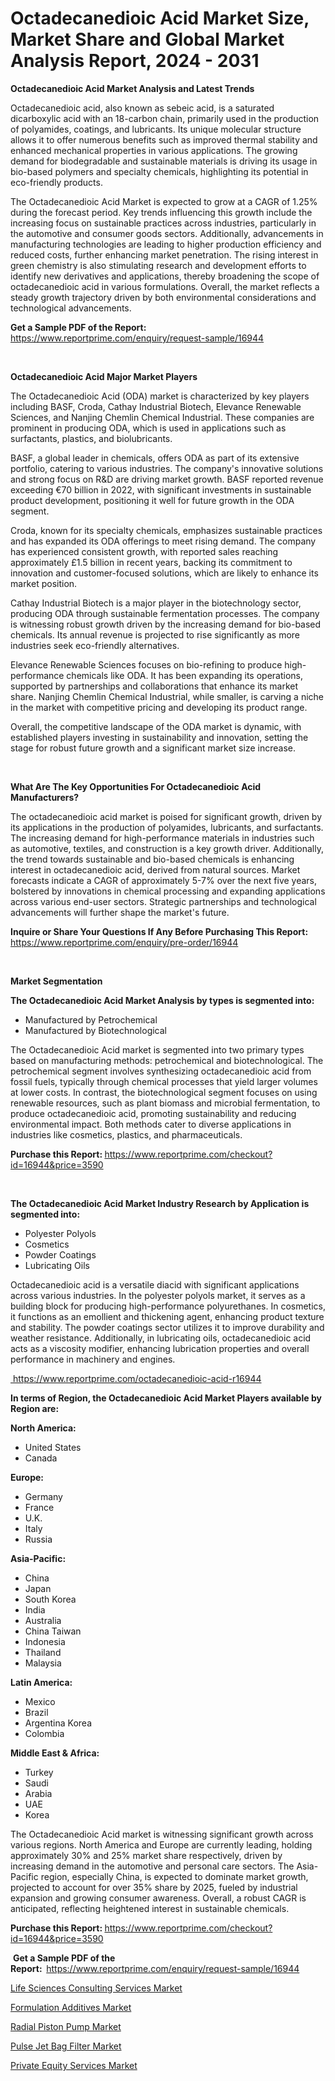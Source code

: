 <p><h1>Octadecanedioic Acid Market Size, Market Share and Global Market Analysis Report, 2024 - 2031</h1></p><p><strong>Octadecanedioic Acid Market Analysis and Latest Trends</strong></p>
<p><p>Octadecanedioic acid, also known as sebeic acid, is a saturated dicarboxylic acid with an 18-carbon chain, primarily used in the production of polyamides, coatings, and lubricants. Its unique molecular structure allows it to offer numerous benefits such as improved thermal stability and enhanced mechanical properties in various applications. The growing demand for biodegradable and sustainable materials is driving its usage in bio-based polymers and specialty chemicals, highlighting its potential in eco-friendly products.</p><p>The Octadecanedioic Acid Market is expected to grow at a CAGR of 1.25% during the forecast period. Key trends influencing this growth include the increasing focus on sustainable practices across industries, particularly in the automotive and consumer goods sectors. Additionally, advancements in manufacturing technologies are leading to higher production efficiency and reduced costs, further enhancing market penetration. The rising interest in green chemistry is also stimulating research and development efforts to identify new derivatives and applications, thereby broadening the scope of octadecanedioic acid in various formulations. Overall, the market reflects a steady growth trajectory driven by both environmental considerations and technological advancements.</p></p>
<p><strong>Get a Sample PDF of the Report:&nbsp;</strong> <a href="https://www.reportprime.com/enquiry/request-sample/16944?utm_campaign=1106&utm_medium=2&utm_source=Github&utm_content=ia&utm_term=24112024&utm_id=octadecanedioic-acid">https://www.reportprime.com/enquiry/request-sample/16944</a></p>
<p>&nbsp;</p>
<p><strong>Octadecanedioic Acid Major Market Players</strong></p>
<p><p>The Octadecanedioic Acid (ODA) market is characterized by key players including BASF, Croda, Cathay Industrial Biotech, Elevance Renewable Sciences, and Nanjing Chemlin Chemical Industrial. These companies are prominent in producing ODA, which is used in applications such as surfactants, plastics, and biolubricants.</p><p>BASF, a global leader in chemicals, offers ODA as part of its extensive portfolio, catering to various industries. The company's innovative solutions and strong focus on R&D are driving market growth. BASF reported revenue exceeding €70 billion in 2022, with significant investments in sustainable product development, positioning it well for future growth in the ODA segment.</p><p>Croda, known for its specialty chemicals, emphasizes sustainable practices and has expanded its ODA offerings to meet rising demand. The company has experienced consistent growth, with reported sales reaching approximately £1.5 billion in recent years, backing its commitment to innovation and customer-focused solutions, which are likely to enhance its market position.</p><p>Cathay Industrial Biotech is a major player in the biotechnology sector, producing ODA through sustainable fermentation processes. The company is witnessing robust growth driven by the increasing demand for bio-based chemicals. Its annual revenue is projected to rise significantly as more industries seek eco-friendly alternatives.</p><p>Elevance Renewable Sciences focuses on bio-refining to produce high-performance chemicals like ODA. It has been expanding its operations, supported by partnerships and collaborations that enhance its market share. Nanjing Chemlin Chemical Industrial, while smaller, is carving a niche in the market with competitive pricing and developing its product range.</p><p>Overall, the competitive landscape of the ODA market is dynamic, with established players investing in sustainability and innovation, setting the stage for robust future growth and a significant market size increase.</p></p>
<p>&nbsp;</p>
<p><strong>What Are The Key Opportunities For Octadecanedioic Acid Manufacturers?</strong></p>
<p><p>The octadecanedioic acid market is poised for significant growth, driven by its applications in the production of polyamides, lubricants, and surfactants. The increasing demand for high-performance materials in industries such as automotive, textiles, and construction is a key growth driver. Additionally, the trend towards sustainable and bio-based chemicals is enhancing interest in octadecanedioic acid, derived from natural sources. Market forecasts indicate a CAGR of approximately 5-7% over the next five years, bolstered by innovations in chemical processing and expanding applications across various end-user sectors. Strategic partnerships and technological advancements will further shape the market's future.</p></p>
<p><strong>Inquire or Share Your Questions If Any Before Purchasing This Report:</strong> <a href="https://www.reportprime.com/enquiry/pre-order/16944?utm_campaign=1106&utm_medium=2&utm_source=Github&utm_content=ia&utm_term=24112024&utm_id=octadecanedioic-acid">https://www.reportprime.com/enquiry/pre-order/16944</a></p>
<p>&nbsp;</p>
<p><strong>Market Segmentation</strong></p>
<p><strong>The Octadecanedioic Acid Market Analysis by types is segmented into:</strong></p>
<p><ul><li>Manufactured by Petrochemical</li><li>Manufactured by Biotechnological</li></ul></p>
<p><p>The Octadecanedioic Acid market is segmented into two primary types based on manufacturing methods: petrochemical and biotechnological. The petrochemical segment involves synthesizing octadecanedioic acid from fossil fuels, typically through chemical processes that yield larger volumes at lower costs. In contrast, the biotechnological segment focuses on using renewable resources, such as plant biomass and microbial fermentation, to produce octadecanedioic acid, promoting sustainability and reducing environmental impact. Both methods cater to diverse applications in industries like cosmetics, plastics, and pharmaceuticals.</p></p>
<p><strong>Purchase this Report:&nbsp;</strong><a href="https://www.reportprime.com/checkout?id=16944&price=3590&utm_campaign=1106&utm_medium=2&utm_source=Github&utm_content=ia&utm_term=24112024&utm_id=octadecanedioic-acid">https://www.reportprime.com/checkout?id=16944&price=3590</a></p>
<p>&nbsp;</p>
<p><strong>The Octadecanedioic Acid Market Industry Research by Application is segmented into:</strong></p>
<p><ul><li>Polyester Polyols</li><li>Cosmetics</li><li>Powder Coatings</li><li>Lubricating Oils</li></ul></p>
<p><p>Octadecanedioic acid is a versatile diacid with significant applications across various industries. In the polyester polyols market, it serves as a building block for producing high-performance polyurethanes. In cosmetics, it functions as an emollient and thickening agent, enhancing product texture and stability. The powder coatings sector utilizes it to improve durability and weather resistance. Additionally, in lubricating oils, octadecanedioic acid acts as a viscosity modifier, enhancing lubrication properties and overall performance in machinery and engines.</p></p>
<p><a href="https://www.reportprime.com/octadecanedioic-acid-r16944?utm_campaign=1106&utm_medium=2&utm_source=Github&utm_content=ia&utm_term=24112024&utm_id=octadecanedioic-acid">&nbsp;https://www.reportprime.com/octadecanedioic-acid-r16944</a></p>
<p><strong>In terms of Region, the Octadecanedioic Acid Market Players available by Region are:</strong></p>
<p>
    <p> <strong> North America: </strong>
        <ul>
            <li>United States</li>
            <li>Canada</li>
        </ul>
        </p> 
    <p> <strong> Europe: </strong>
        <ul>
            <li>Germany</li>
            <li>France</li>
            <li>U.K.</li>
            <li>Italy</li>
            <li>Russia</li>
        </ul>
        </p> 
    <p> <strong> Asia-Pacific: </strong>
        <ul>
            <li>China</li>
            <li>Japan</li>
            <li>South Korea</li>
            <li>India</li>
            <li>Australia</li>
            <li>China Taiwan</li>
            <li>Indonesia</li>
            <li>Thailand</li>
            <li>Malaysia</li>
        </ul>
        </p> 
    <p> <strong> Latin America: </strong>
        <ul>
            <li>Mexico</li>
            <li>Brazil</li>
            <li>Argentina Korea</li>
            <li>Colombia</li>
        </ul>
        </p> 
    <p> <strong> Middle East & Africa: </strong>
        <ul>
            <li>Turkey</li>
            <li>Saudi</li>
            <li>Arabia</li>
            <li>UAE</li>
            <li>Korea</li>
        </ul>
    </p>
    </p>
<p><p>The Octadecanedioic Acid market is witnessing significant growth across various regions. North America and Europe are currently leading, holding approximately 30% and 25% market share respectively, driven by increasing demand in the automotive and personal care sectors. The Asia-Pacific region, especially China, is expected to dominate market growth, projected to account for over 35% share by 2025, fueled by industrial expansion and growing consumer awareness. Overall, a robust CAGR is anticipated, reflecting heightened interest in sustainable chemicals.</p></p>
<p><strong>Purchase this Report: </strong><a href="https://www.reportprime.com/checkout?id=16944&price=3590&utm_campaign=1106&utm_medium=2&utm_source=Github&utm_content=ia&utm_term=24112024&utm_id=octadecanedioic-acid">https://www.reportprime.com/checkout?id=16944&price=3590</a></p>
<p>&nbsp;<strong>Get a Sample PDF of the Report:&nbsp;&nbsp;</strong><a href="https://www.reportprime.com/enquiry/request-sample/16944?utm_campaign=1106&utm_medium=2&utm_source=Github&utm_content=ia&utm_term=24112024&utm_id=octadecanedioic-acid">https://www.reportprime.com/enquiry/request-sample/16944</a></p>
<p><strong></strong></p>
<p><p><a href="https://issuu.com/reportprime-2/docs/life-sciences-consulting-services-m_63e4e1ee6d7957?utm_campaign=1106&utm_medium=2&utm_source=Github&utm_content=ia&utm_term=24112024&utm_id=octadecanedioic-acid">Life Sciences Consulting Services Market</a></p><p><a href="https://github.com/gallegoszuri803/Market-Research-Report-List-1/blob/main/formulation-additives-market.md?utm_campaign=1106&utm_medium=2&utm_source=Github&utm_content=ia&utm_term=24112024&utm_id=octadecanedioic-acid">Formulation Additives Market</a></p><p><a href="https://www.linkedin.com/pulse/radial-piston-pump-market-revolution-2024-2031-trends-gr0ee?utm_campaign=1106&utm_medium=2&utm_source=Github&utm_content=ia&utm_term=24112024&utm_id=octadecanedioic-acid">Radial Piston Pump Market</a></p><p><a href="https://www.linkedin.com/pulse/pulse-jet-bag-filter-market-analysis-report-global-insights-region-uefke?utm_campaign=1106&utm_medium=2&utm_source=Github&utm_content=ia&utm_term=24112024&utm_id=octadecanedioic-acid">Pulse Jet Bag Filter Market</a></p><p><a href="https://issuu.com/reportprime-2/docs/private-equity-services-market-size_e5e26fc5891434?utm_campaign=1106&utm_medium=2&utm_source=Github&utm_content=ia&utm_term=24112024&utm_id=octadecanedioic-acid">Private Equity Services Market</a></p></p>